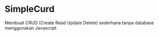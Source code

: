 # SimpleCurd
Membuat CRUD (Create Read Update Delete) sederhana tanpa database menggunakan Javascript
